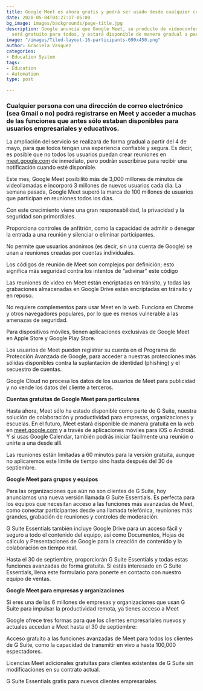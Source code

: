 ```yaml
---
title: Google Meet es ahora gratis y podrá ser usado desde cualquier cuenta de correo
date: 2020-05-04T04:27:17-05:00
bg_image: images/backgrounds/page-title.jpg
description: Google anuncia que Google Meet, su producto de videoconferencias premium,
  será gratuito para todos, y estará disponible de manera gradual a partir de mayo
image: "/images/Tiled-layout-16-participants-690x450.png"
author: Graciela Vasquez
categories:
- Education System
tags:
- Education
- Automation
type: post

---
```

### Cualquier persona con una dirección de correo electrónico (sea Gmail o no) podrá registrarse en Meet y acceder a muchas de las funciones que antes sólo estaban disponibles para usuarios empresariales y educativos.

La ampliación del servicio se realizará de forma gradual a partir del 4 de mayo, para que todos tengan una experiencia confiable y segura. Es decir, es posible que no todos los usuarios puedan crear reuniones en [meet.google.com](http://meet.google.com/ "http://meet.google.com/") de inmediato, pero podrán suscribirse para recibir una notificación cuando esté disponible.

Este mes, Google Meet posibilitó más de 3,000 millones de minutos de videollamadas e incorporó 3 millones de nuevos usuarios cada día. La semana pasada, Google Meet superó la marca de 100 millones de usuarios que participan en reuniones todos los días.

Con este crecimiento viene una gran responsabilidad, la privacidad y la seguridad son primordiales.

Proporciona controles de anfitrión, como la capacidad de admitir o denegar la entrada a una reunión y silenciar o eliminar participantes.

No permite que usuarios anónimos (es decir, sin una cuenta de Google) se unan a reuniones creadas por cuentas individuales.

Los códigos de reunión de Meet son complejos por definición; esto significa más seguridad contra los intentos de “adivinar” este código

Las reuniones de video en Meet están encriptadas en tránsito, y todas las grabaciones almacenadas en Google Drive están encriptadas en tránsito y en reposo.

No requiere complementos para usar Meet en la web. Funciona en Chrome y otros navegadores populares, por lo que es menos vulnerable a las amenazas de seguridad.

Para dispositivos móviles, tienen aplicaciones exclusivas de Google Meet en Apple Store y Google Play Store.

Los usuarios de Meet pueden registrar su cuenta en el Programa de Protección Avanzada de Google, para acceder a nuestras protecciones más sólidas disponibles contra la suplantación de identidad (phishing) y el secuestro de cuentas.

Google Cloud no procesa los datos de los usuarios de Meet para publicidad y no vende los datos del cliente a terceros.

**Cuentas gratuitas de Google Meet para particulares**

Hasta ahora, Meet sólo ha estado disponible como parte de G Suite, nuestra solución de colaboración y productividad para empresas, organizaciones y escuelas. En el futuro, Meet estará disponible de manera gratuita en la web en [meet.google.com](http://meet.google.com/ "http://meet.google.com/") y a través de aplicaciones móviles para iOS o Android. Y si usas Google Calendar, también podrás iniciar fácilmente una reunión o unirte a una desde allí.

Las reuniones están limitadas a 60 minutos para la versión gratuita, aunque no aplicaremos este límite de tiempo sino hasta después del 30 de septiembre.

**Google Meet para grupos y equipos**

Para las organizaciones que aún no son clientes de G Suite, hoy anunciamos una nueva versión llamada G Suite Essentials. Es perfecta para los equipos que necesitan acceso a las funciones más avanzadas de Meet, como conectar participantes desde una llamada telefónica, reuniones más grandes, grabación de reuniones y controles de moderación.

G Suite Essentials también incluye Google Drive para un acceso fácil y seguro a todo el contenido del equipo, así como Documentos, Hojas de cálculo y Presentaciones de Google para la creación de contenido y la colaboración en tiempo real.

Hasta el 30 de septiembre, proporciorán G Suite Essentials y todas estas funciones avanzadas de forma gratuita. Si estás interesado en G Suite Essentials, llena este formulario para ponerte en contacto con nuestro equipo de ventas.

**Google Meet para empresas y organizaciones**

Si eres una de las 6 millones de empresas y organizaciones que usan G Suite para impulsar la productividad remota, ya tienes acceso a Meet

Google ofrece tres formas para que los clientes empresariales nuevos y actuales accedan a Meet hasta el 30 de septiembre:

Acceso gratuito a las funciones avanzadas de Meet para todos los clientes de G Suite, como la capacidad de transmitir en vivo a hasta 100,000 espectadores.

Licencias Meet adicionales gratuitas para clientes existentes de G Suite sin modificaciones en su contrato actual.

G Suite Essentials gratis para nuevos clientes empresariales.